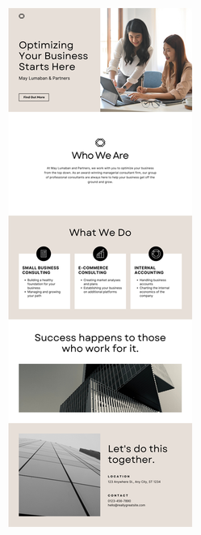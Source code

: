 ![template](https://raw.githubusercontent.com/ShriIraCatalog/resources-two/refs/heads/master/2025/04/20/20250420205803.png)
